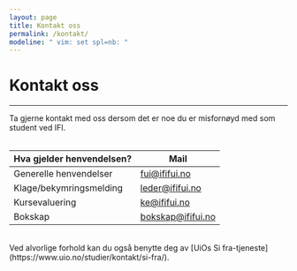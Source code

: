 ```yaml
---
layout: page
title: Kontakt oss
permalink: /kontakt/
modeline: " vim: set spl=nb: "
---
```


# Kontakt oss

---

Ta gjerne kontakt med oss dersom det er noe du er misfornøyd med som student ved IFI. 
<br><br>
<table class="table">
  <thead>
    <tr>
      <th scope="col">Hva gjelder henvendelsen?</th>
      <th scope="col">Mail</th>
    </tr>
  </thead>
  <tbody>
    <tr>
      <td>Generelle henvendelser</td>
      <td><a href="mailto:fui@ififui.no">fui@ififui.no</a></td>
    </tr>
    <tr>
      <td>Klage/bekymringsmelding</td>
      <td><a href="mailto:leder@ififui.no">leder@ififui.no</a></td>
    </tr>
    <tr>
      <td>Kursevaluering</td>
      <td><a href="mailto:ke@ififui.no">ke@ififui.no</a></td>
    </tr>
    <tr>
      <td>Bokskap</td>
      <td><a href="mailto:bokskap@ififui.no">bokskap@ififui.no</a></td>
    </tr>
  </tbody>
</table>
<br>
Ved alvorlige forhold kan du også benytte deg av [UiOs Si fra-tjeneste](https://www.uio.no/studier/kontakt/si-fra/).
